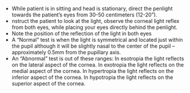- While patient is in sitting and head is stationary, direct the penlight towards the patient’s eyes from 30-50 centimeters (12-20”).
- nstruct the patient to look at the light, observe the corneal light reflex from both eyes, while placing your eyes directly behind the penlight.
- Note the position of the reflection of the light in both eyes
- A “Normal” test is when the light is symmetrical and located just within the pupil although it will be slightly nasal to the center of the pupil – approximately 0.5mm from the pupillary axis.
- An “Abnormal” test is out of these ranges: In esotropia the light reflects on the lateral aspect of the cornea. In exotropia the light reflects on the medial aspect of the cornea. In hypertropia the light reflects on the inferior aspect of the cornea. In hypotropia the light reflects on the superior aspect of the cornea.